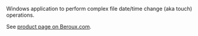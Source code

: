 Windows application to perform complex file date/time change (aka touch) operations.

See [product page on Beroux.com](http://www.beroux.com/france/logiciels/alctouch/).